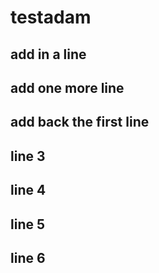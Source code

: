 # testadam

## add in a line  

## add one more line

## add back the first line 

## line 3

## line 4

## line 5

## line 6
